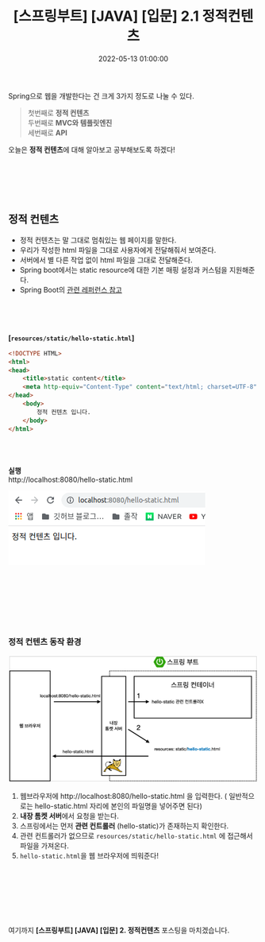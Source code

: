 ﻿---
permalink: /2022-05-13-스프링 입문_정적컨텐츠/
title: "[스프링부트] [JAVA] [입문] 2.1 정적컨텐츠"
date: 2022-05-13 01:00:00
toc: true
toc_sticky: true
toc_label: "스프링부트"
categories:
- Spring Boot
tags:
- Spring Boot
---
Spring으로 웹을 개발한다는 건 크게 3가지 정도로 나눌 수 있다.

> 첫번째로 **정적 컨텐츠**  
> 두번째로 **MVC와 템플릿엔진**  
> 세번째로 **API**  

오늘은 **정적 컨텐츠**에 대해 알아보고 공부해보도록 하겠다!
<br><br><br><br><br><br>

## 정적 컨텐츠
- 정적 컨텐츠는 말 그대로 멈춰있는 웹 페이지를 말한다. 
- 우리가 작성한 html 파일을 그대로 사용자에게 전달해줘서 보여준다.
- 서버에서 별 다른 작업 없이 html 파일을 그대로 전달해준다.
- Spring boot에서는 static resource에 대한 기본 매핑 설정과 커스텀을 지원해준다.
- Spring Boot의 [관련 레퍼런스 참고](https://docs.spring.io/spring-boot/docs/2.3.1.RELEASE/reference/html/spring-boot-features.html#boot-features-spring-mvc-static-content)

<br><br><br>

**[```resources/static/hello-static.html```]**

```html
<!DOCTYPE HTML>
<html>
<head>
    <title>static content</title>
	<meta http-equiv="Content-Type" content="text/html; charset=UTF-8" />
</head>
	<body>
		정적 컨텐츠 입니다.
	</body>
</html>
```

<br><br><br>
**실행**  
http://localhost:8080/hello-static.html

<p align="left">
<img src="https://github.com/idkim97/idkim97.github.io/blob/master/img/static1.png?raw=true">
</p>

<br><br><br><br><br><br>

### 정적 컨텐츠 동작 환경
<p align="left">
<img src="https://github.com/idkim97/idkim97.github.io/blob/master/img/static2.png?raw=true">
</p>

1. 웹브라우저에 http://localhost:8080/hello-static.html 을 입력한다. ( 일반적으로는 hello-static.html 자리에 본인의 파일명을 넣어주면 된다)
2. **내장 톰켓 서버**에서 요청을 받는다.
3. 스프링에서는 먼저 **관련 컨트롤러** (hello-static)가 존재하는지 확인한다.
4. 관련 컨트롤러가 없으므로 ```resources/static/hello-static.html``` 에 접근해서 파일을 가져온다.
5. ```hello-static.html```을 웹 브라우저에 띄워준다!

<br><br><br><br><br><br>

여기까지 **[스프링부트] [JAVA] [입문] 2. 정적컨텐츠** 포스팅을 마치겠습니다.
